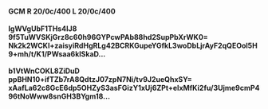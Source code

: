#### GCM R 20/0c/400 L 20/0c/400
**lgWVgUbF1THs4lJ8**<br/>**9f5TuWVSKjGrz8c60h96GYPcwPAb88hd2SupPbXrWK0=**<br/>**Nk2k2WCKI+zaisyiRdHgRLg42BCRKGupeYGfkL3woDbLjrAyF2qQEOol5H9+mh/t/K1/PWsaa6klSkaD...**<br/><br/>
**b1VtWnCOKL8ZiDuD**<br/>**ppBHN10+ifTZb7rA8QdtzJ07zpN7Ni/tv9J2ueQhxSY=**<br/>**xAafLa62c8GcE6dp5OHZyS3asFGizY1xUj6ZPt+elxMfKi2fu/3Ujme9cmP496tNoWww8snGH3BYgm18...**